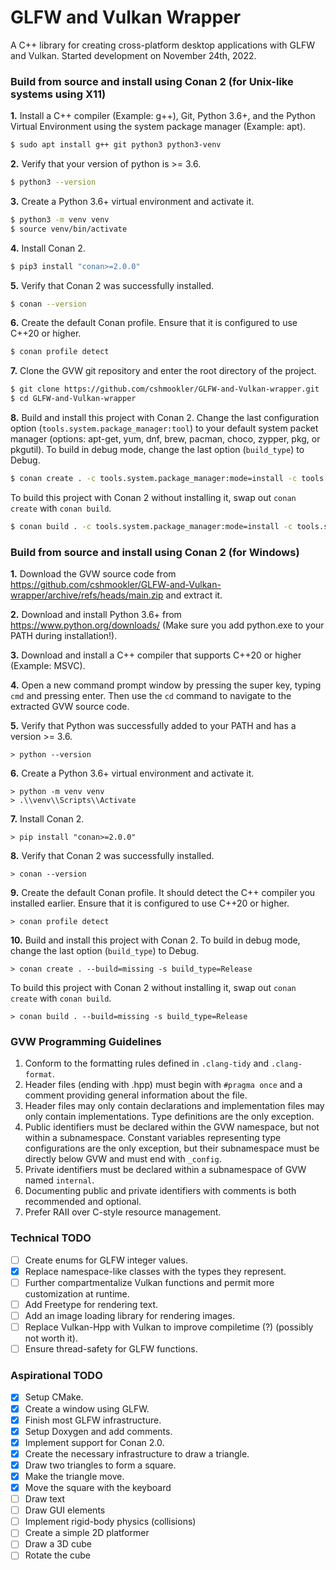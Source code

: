 # **GLFW and Vulkan Wrapper**
A C++ library for creating cross-platform desktop applications with GLFW and Vulkan. Started development on November 24th, 2022.

### **Build from source and install using Conan 2 (for Unix-like systems using X11)**
**1.** Install a C++ compiler (Example: g++), Git, Python 3.6+, and the Python Virtual Environment using the system package manager (Example: apt).
```bash
$ sudo apt install g++ git python3 python3-venv
```
**2.** Verify that your version of python is >= 3.6.
```bash
$ python3 --version
```
**3.** Create a Python 3.6+ virtual environment and activate it.
```bash
$ python3 -m venv venv
$ source venv/bin/activate
```
**4.** Install Conan 2.
```bash
$ pip3 install "conan>=2.0.0"
```
**5.** Verify that Conan 2 was successfully installed.
```bash
$ conan --version
```
**6.** Create the default Conan profile. Ensure that it is configured to use C++20 or higher.
```bash
$ conan profile detect
```
**7.** Clone the GVW git repository and enter the root directory of the project.
```bash
$ git clone https://github.com/cshmookler/GLFW-and-Vulkan-wrapper.git
$ cd GLFW-and-Vulkan-wrapper
```
**8.** Build and install this project with Conan 2. Change the last configuration option (`tools.system.package_manager:tool`) to your default system packet manager (options: apt-get, yum, dnf, brew, pacman, choco, zypper, pkg, or pkgutil). To build in debug mode, change the last option (`build_type`) to Debug.
```bash
$ conan create . -c tools.system.package_manager:mode=install -c tools.system.package_manager:sudo=True -c tools.system.package_manager:tool=apt-get --build=missing -s build_type=Release
```
To build this project with Conan 2 without installing it, swap out `conan create` with `conan build`.
```bash
$ conan build . -c tools.system.package_manager:mode=install -c tools.system.package_manager:sudo=True -c tools.system.package_manager:tool=apt-get --build=missing -s build_type=Release
```

### **Build from source and install using Conan 2 (for Windows)**
**1.** Download the GVW source code from https://github.com/cshmookler/GLFW-and-Vulkan-wrapper/archive/refs/heads/main.zip and extract it.

**2.** Download and install Python 3.6+ from https://www.python.org/downloads/ (Make sure you add python.exe to your PATH during installation!).

**3.** Download and install a C++ compiler that supports C++20 or higher (Example: MSVC).

**4.** Open a new command prompt window by pressing the super key, typing `cmd` and pressing enter. Then use the `cd` command to navigate to the extracted GVW source code.

**5.** Verify that Python was successfully added to your PATH and has a version >= 3.6.
```shell
> python --version
```
**6.** Create a Python 3.6+ virtual environment and activate it.
```shell
> python -m venv venv
> .\\venv\\Scripts\\Activate
```
**7.** Install Conan 2.
```shell
> pip install "conan>=2.0.0"
```
**8.** Verify that Conan 2 was successfully installed.
```shell
> conan --version
```
**9.** Create the default Conan profile. It should detect the C++ compiler you installed earlier. Ensure that it is configured to use C++20 or higher.
```shell
> conan profile detect
```
**10.** Build and install this project with Conan 2. To build in debug mode, change the last option (`build_type`) to Debug.
```shell
> conan create . --build=missing -s build_type=Release
```
To build this project with Conan 2 without installing it, swap out `conan create` with `conan build`.
```shell
> conan build . --build=missing -s build_type=Release
```

### **GVW Programming Guidelines**
 1. Conform to the formatting rules defined in `.clang-tidy` and `.clang-format`.
 2. Header files (ending with .hpp) must begin with `#pragma once` and a comment providing general information about the file.
 3. Header files may only contain declarations and implementation files may only contain implementations. Type definitions are the only exception.
 4. Public identifiers must be declared within the GVW namespace, but not within a subnamespace. Constant variables representing type configurations are the only exception, but their subnamespace must be directly below GVW and must end with `_config`.
 5. Private identifiers must be declared within a subnamespace of GVW named `internal`.
 6. Documenting public and private identifiers with comments is both recommended and optional.
 7. Prefer RAII over C-style resource management.

### **Technical TODO**
 * [ ] Create enums for GLFW integer values.
 * [X] Replace namespace-like classes with the types they represent.
 * [ ] Further compartmentalize Vulkan functions and permit more customization at runtime.
 * [ ] Add Freetype for rendering text.
 * [ ] Add an image loading library for rendering images.
 * [ ] Replace Vulkan-Hpp with Vulkan to improve compiletime (?) (possibly not worth it).
 * [ ] Ensure thread-safety for GLFW functions.

### **Aspirational TODO**
 * [X] Setup CMake.
 * [X] Create a window using GLFW.
 * [X] Finish most GLFW infrastructure.
 * [X] Setup Doxygen and add comments.
 * [X] Implement support for Conan 2.0.
 * [X] Create the necessary infrastructure to draw a triangle.
 * [x] Draw two triangles to form a square.
 * [x] Make the triangle move.
 * [x] Move the square with the keyboard
 * [ ] Draw text
 * [ ] Draw GUI elements
 * [ ] Implement rigid-body physics (collisions)
 * [ ] Create a simple 2D platformer
 * [ ] Draw a 3D cube
 * [ ] Rotate the cube
